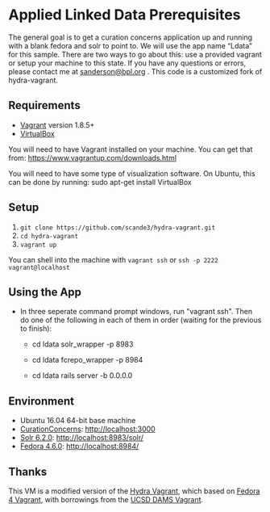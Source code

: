 # Applied Linked Data Prerequisites

The general goal is to get a curation concerns application up and running with a blank fedora and solr to point to. We will use the app name “Ldata” for this sample. There are two ways to go about this: use a provided vagrant or setup your machine to this state. If you have any questions or errors, please contact me at sanderson@bpl.org . This code is a customized fork of hydra-vagrant.

## Requirements

* [Vagrant](https://www.vagrantup.com/) version 1.8.5+
* [VirtualBox](https://www.virtualbox.org/)

You will need to have Vagrant installed on your machine. You can get that from: https://www.vagrantup.com/downloads.html

You will need to have some type of visualization software. On Ubuntu, this can be done by running: sudo apt-get install VirtualBox

## Setup

1. `git clone https://github.com/scande3/hydra-vagrant.git`
2. `cd hydra-vagrant`
3. `vagrant up`

You can shell into the machine with `vagrant ssh` or `ssh -p 2222 vagrant@localhost`

## Using the App

* In three seperate command prompt windows, run "vagrant ssh". Then do one of the following in each of them in order (waiting for the previous to finish):
  * cd ldata
    solr_wrapper -p 8983

  * cd ldata
    fcrepo_wrapper -p 8984

  * cd ldata
    rails server -b 0.0.0.0

## Environment

* Ubuntu 16.04 64-bit base machine
* [CurationConcerns](https://github.com/projecthydra/curation_concerns): [http://localhost:3000](http://localhost:3000)
* [Solr 6.2.0](http://lucene.apache.org/solr/): [http://localhost:8983/solr/](http://localhost:8983/solr/)
* [Fedora 4.6.0](http://fedorarepository.org/): [http://localhost:8984/](http://localhost:8984/)

## Thanks

This VM is a modified version of the [Hydra Vagrant](https://www.vagrantup.com/downloads.html), which based on [Fedora 4 Vagrant](http://github.com/fcrepo4-exts/fcrepo4-vagrant), with borrowings from the [UCSD DAMS Vagrant](https://github.com/ucsdlib/dams-vagrant).
